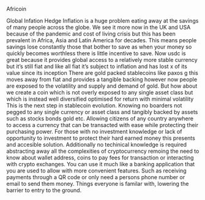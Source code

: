 Africoin

Global Infation Hedge Inflation is a huge problem eating away at the savings of many people across the globe. We see it more now in the UK and USA because of the pandemic and cost of living crisis but this has been prevalent in Africa, Asia and Latin America for decades. This means people savings lose constantly those that bother to save as when your money so quickly becomes worthless there is little incentive to save. Now usdc is great because it provides global access to a relatively more stable currency but it’s still fiat and like all fiat it’s subject to inflation and has lost x of its value since its inception There are gold packed stablecoins like paxos g this moves away from fiat and provides a tangible backing however now people are exposed to the volatility and supply and demand of gold. But how about we create a coin which is not overly exposed to any single asset class but which is instead well diversified optimised for return with minimal volatility This is the next step in stablecoin evolution. Knowing no boarders not pegged to any single currency or asset class and tangibly backed by assets such as stocks bonds gold etc. Allowing citizens of any country anywhere to access a currency that can be transacted with ease while protecting their purchasing power. For those with no investment knowledge or lack of opportunity to investment to protect their hard earned money this presents and accesible solution. Additionally no techinical knowledge is required abstracting away all the complexities of cryptocurrency remoing the need to know about wallet address, coins to pay fees for transaction or interacting with crypto exchanges. You can use it much like a banking application that you are used to allow with more convenient features. Such as receiving payments through a QR code or only need a persons phone number or email to send them money. Things everyone is familar with, lowering the barrier to entry to the ground.
